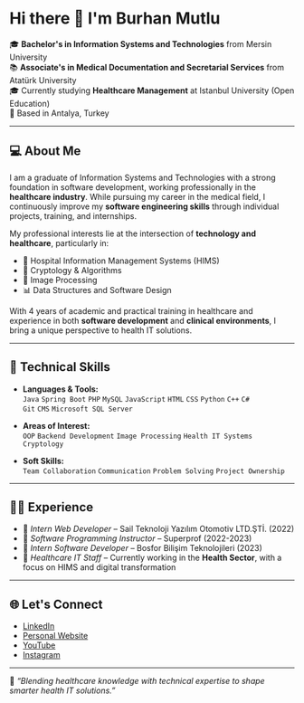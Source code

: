 # Hi there 👋 I'm Burhan Mutlu

🎓 **Bachelor's in Information Systems and Technologies** from Mersin University  
📚 **Associate's in Medical Documentation and Secretarial Services** from Atatürk University  
🎓 Currently studying **Healthcare Management** at Istanbul University (Open Education)  
📍 Based in Antalya, Turkey

---

## 💻 About Me

I am a graduate of Information Systems and Technologies with a strong foundation in software development, working professionally in the **healthcare industry**. While pursuing my career in the medical field, I continuously improve my **software engineering skills** through individual projects, training, and internships.

My professional interests lie at the intersection of **technology and healthcare**, particularly in:

- 🏥 Hospital Information Management Systems (HIMS)
- 🔐 Cryptology & Algorithms
- 🧠 Image Processing
- 📊 Data Structures and Software Design

With 4 years of academic and practical training in healthcare and experience in both **software development** and **clinical environments**, I bring a unique perspective to health IT solutions.

---

## 🧩 Technical Skills

- **Languages & Tools:**  
  `Java` `Spring Boot` `PHP` `MySQL` `JavaScript` `HTML` `CSS` `Python` `C++` `C#`  
  `Git` `CMS` `Microsoft SQL Server`

- **Areas of Interest:**  
  `OOP` `Backend Development` `Image Processing` `Health IT Systems` `Cryptology`

- **Soft Skills:**  
  `Team Collaboration` `Communication` `Problem Solving` `Project Ownership`

---

## 👨‍💻 Experience

- 💼 *Intern Web Developer* – Sail Teknoloji Yazılım Otomotiv LTD.ŞTİ. (2022)  
- 💼 *Software Programming Instructor* – Superprof (2022-2023)  
- 💼 *Intern Software Developer* – Bosfor Bilişim Teknolojileri (2023)  
- 💼 *Healthcare IT Staff* – Currently working in the **Health Sector**, with a focus on HIMS and digital transformation

---

## 🌐 Let's Connect

- [LinkedIn](https://www.linkedin.com/in/burhanmutlu/)
- [Personal Website](https://burhanmutlu.github.io/)
- [YouTube](https://www.youtube.com/@burhanmutlu)
- [Instagram](https://www.instagram.com/burhanmmutlu/)

---

📌 *“Blending healthcare knowledge with technical expertise to shape smarter health IT solutions.”*


